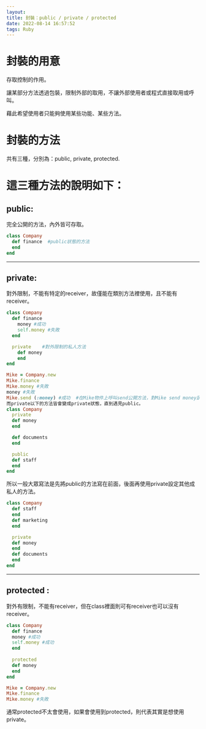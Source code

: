 ```yaml
---
layout: 
title: 封裝：public / private / protected
date: 2022-08-14 16:57:52
tags: Ruby
---
```

# 封裝的用意

存取控制的作用。

讓某部分方法透過包裝，限制外部的取用，不讓外部使用者或程式直接取用或呼叫。

藉此希望使用者只能夠使用某些功能、某些方法。

<!-- more -->

# 封裝的方法

共有三種，分別為：public, private, protected. 

# 這三種方法的說明如下：

## public: 

完全公開的方法，內外皆可存取。

```ruby
class Company
  def finance  #public狀態的方法
  end
end
```

---

## private: 

對外限制，不能有特定的receiver，故僅能在類別方法裡使用，且不能有 receiver。

```ruby
class Company
  def finance
    money #成功
    self.money #失敗
  end

  private    #對外限制的私人方法
    def money
    end
end

Mike = Company.new
Mike.finance
Mike.money #失敗
money #失敗
Mike.send (:money) #成功  #在Mike物件上呼叫send公開方法，對Mike send money訊息
而private以下的方法皆會變成private狀態，直到遇見public。
class Company
  private
  def money
  end

  def documents
  end

  public
  def staff
  end
end
```

所以一般大眾寫法是先將public的方法寫在前面，後面再使用private設定其他成私人的方法。

```ruby
class Company
  def staff
  end
  def marketing
  end

  private
  def money
  end
  def documents
  end
end
```

---

## protected : 

對外有限制，不能有receiver，但在class裡面則可有receiver也可以沒有receiver。

```ruby
class Company
  def finance
  money #成功
  self.money #成功
  end
  
  protected
  def money
  end 
end

Mike = Company.new
Mike.finance
Mike.money #失敗
```

通常protected不太會使用，如果會使用到protected，則代表其實是想使用private。

